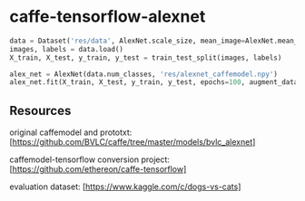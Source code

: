 # caffe-tensorflow-alexnet
```python
data = Dataset('res/data', AlexNet.scale_size, mean_image=AlexNet.mean_image)
images, labels = data.load()
X_train, X_test, y_train, y_test = train_test_split(images, labels)

alex_net = AlexNet(data.num_classes, 'res/alexnet_caffemodel.npy')
alex_net.fit(X_train, X_test, y_train, y_test, epochs=100, augment_data=True)
```

## Resources
original caffemodel and prototxt: [https://github.com/BVLC/caffe/tree/master/models/bvlc_alexnet]

caffemodel-tensorflow conversion project: [https://github.com/ethereon/caffe-tensorflow]

evaluation dataset: [https://www.kaggle.com/c/dogs-vs-cats]

